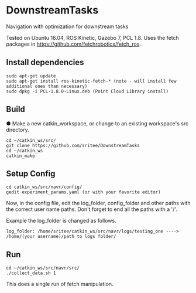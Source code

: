 # DownstreamTasks
Navigation with optimization for downstream tasks

Tested on Ubuntu 16.04, ROS Kinetic, Gazebo 7, PCL 1.8. Uses the fetch packages in https://github.com/fetchrobotics/fetch_ros. 

## Install dependencies

```
sudo apt-get update
sudo apt-get install ros-kinetic-fetch-* (note - will install few additional ones than necessary)
sudo dpkg -i PCL-1.8.0-Linux.deb (Point Cloud Library install)
```

## Build

● Make a new catkin_workspace, or change to an existing workspace's src directory. 

```
cd ~/catkin_ws/src/
git clone https://github.com/sritee/DownstreamTasks
cd ~/catkin_ws
catkin_make
```
## Setup Config

```
cd catkin_ws/src/navr/config/
gedit experiment_params.yaml (or with your favorite editor)
```

Now, in the config file, edit the log_folder, config_folder and other paths with the correct user name paths.
Don't forget to end all the paths with a '/'.

Example the log_folder is changed as follows.

```
log_folder: /home/sritee/catkin_ws/src/navr/logs/testing_one ----> /home/(your username)/path to logs folder/
```

## Run

```
cd ~/catkin_ws/src/navr/src/
./collect_data.sh 1
```

This does a single run of fetch manipulation. 


